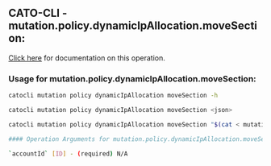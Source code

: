 
## CATO-CLI - mutation.policy.dynamicIpAllocation.moveSection:
[Click here](https://api.catonetworks.com/documentation/#mutation-mutation.policy.dynamicIpAllocation.moveSection) for documentation on this operation.

### Usage for mutation.policy.dynamicIpAllocation.moveSection:

```bash
catocli mutation policy dynamicIpAllocation moveSection -h

catocli mutation policy dynamicIpAllocation moveSection <json>

catocli mutation policy dynamicIpAllocation moveSection "$(cat < mutation.policy.dynamicIpAllocation.moveSection.json)"

#### Operation Arguments for mutation.policy.dynamicIpAllocation.moveSection ####

`accountId` [ID] - (required) N/A    
